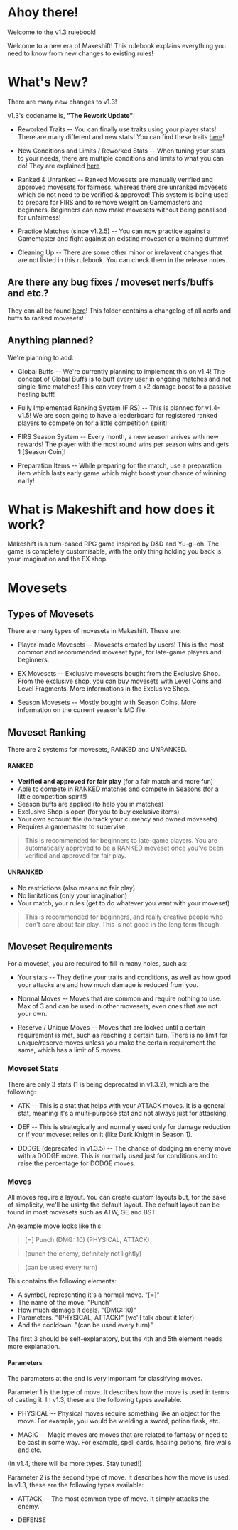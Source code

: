 # Ahoy there!
Welcome to the v1.3 rulebook!

Welcome to a new era of Makeshift! This rulebook explains everything you need to know from new changes to existing rules!

# What's New?
There are many new changes to v1.3!

v1.3's codename is, **"The Rework Update"**!

* Reworked Traits -- You can finally use traits using your player stats! There are many different and new stats! You can find these traits [here](https://github.com/MakeshiftProject/Makeshift/tree/main/makeshift/global_data/traits.txt)!

* New Conditions and Limits / Reworked Stats -- When tuning your stats to your needs, there are multiple conditions and limits to what you can do! They are explained [here](https://github.com/MakeshiftProject/Makeshift/tree/main/makeshift/global_data/conditions.txt)

* Ranked & Unranked -- Ranked Movesets are manually verified and approved movesets for fairness, whereas there are unranked movesets which do not need to be verified & approved! This system is being used to prepare for FIRS and to remove weight on Gamemasters and beginners. Beginners can now make movesets without being penalised for unfairness!

* Practice Matches (since v1.2.5) -- You can now practice against a Gamemaster and fight against an existing moveset or a training dummy!

* Cleaning Up -- There are some other minor or irrelavent changes that are not listed in this rulebook. You can check them in the release notes.

## Are there any bug fixes / moveset nerfs/buffs and etc.?

They can all be found [here](https://github.com/MakeshiftProject/Makeshift/tree/main/makeshift/moveset_log/)! This folder contains a changelog of all nerfs and buffs to ranked movesets!

## Anything planned?

We're planning to add:

* Global Buffs -- We're currently planning to implement this on v1.4! The concept of Global Buffs is to buff every user in ongoing matches and not single-time matches! This can vary from a x2 damage boost to a passive healing buff!

* Fully Implemented Ranking System (FIRS) -- This is planned for v1.4-v1.5! We are soon going to have a leaderboard for registered ranked players to compete on for a little competition spirit!

* FIRS Season System -- Every month, a new season arrives with new rewards! The player with the most round wins per season wins and gets 1 [Season Coin]!

* Preparation Items -- While preparing for the match, use a preparation item which lasts early game which might boost your chance of winning early!

# What is Makeshift and how does it work?
Makeshift is a turn-based RPG game inspired by D&D and Yu-gi-oh. The game is completely customisable, with the only thing holding you back is your imagination and the EX shop.

# Movesets

## Types of Movesets
There are many types of movesets in Makeshift. These are:

* Player-made Movesets -- Movesets created by users! This is the most common and recommended moveset type, for late-game players and beginners.

* EX Movesets -- Exclusive movesets bought from the Exclusive Shop. From the exclusive shop, you can buy movesets with Level Coins and Level Fragments. More informations in the Exclusive Shop.

* Season Movesets -- Mostly bought with Season Coins. More information on the current season's MD file.

## Moveset Ranking
There are 2 systems for movesets, RANKED and UNRANKED.

#### **RANKED**
- **Verified and approved for fair play** (for a fair match and more fun)
- Able to compete in RANKED matches and compete in Seasons (for a little competition spirit!)
- Season buffs are applied (to help you in matches)
- Exclusive Shop is open (for you to buy exclusive items)
- Your own account file (to track your currency and owned movesets)
- Requires a gamemaster to supervise
> This is recommended for beginners to late-game players. You are automatically approved to be a RANKED moveset once you've been verified and approved for fair play.

#### **UNRANKED**
- No restrictions (also means no fair play)
- No limitations (only your imagination)
- Your match, your rules (get to do whatever you want with your moveset)
> This is recommended for beginners, and really creative people who don't care about fair play. This is not good in the long term though.

## Moveset Requirements
For a moveset, you are required to fill in many holes, such as:

* Your stats -- They define your traits and conditions, as well as how good your attacks are and how much damage is reduced from you.

* Normal Moves -- Moves that are common and require nothing to use. Max of 3 and can be used in other movesets, even ones that are not your own.

* Reserve / Unique Moves -- Moves that are locked until a certain requirement is met, such as reaching a certain turn. There is no limit for unique/reserve moves unless you make the certain requirement the same, which has a limit of 5 moves.

### Moveset Stats
There are only 3 stats (1 is being deprecated in v1.3.2), which are the following:

* ATK -- This is a stat that helps with your ATTACK moves. It is a general stat, meaning it's a multi-purpose stat and not always just for attacking.

* DEF -- This is strategically and normally used only for damage reduction or if your moveset relies on it (like Dark Knight in Season 1).

* DODGE (deprecated in v1.3.5) -- The chance of dodging an enemy move with a DODGE move. This is normally used just for conditions and to raise the percentage for DODGE moves.

### Moves
All moves require a layout. You can create custom layouts but, for the sake of simplicity, we'll be usintg the default layout. The default layout can be found in most movesets such as ATW, GE and BST. 

An example move looks like this:

> [=] Punch (DMG: 10) (PHYSICAL, ATTACK)

> (punch the enemy, definitely not lightly)

> (can be used every turn)

This contains the following elements:

* A symbol, representing it's a normal move. "[=]"
* The name of the move. "Punch"
* How much damage it deals. "(DMG: 10)"
* Parameters. "(PHYSICAL, ATTACK)" (we'll talk about it later)
* And the cooldown. "(can be used every turn)"

The first 3 should be self-explanatory, but the 4th and 5th element needs more explanation.

#### **Parameters**
The parameters at the end is very important for classifying moves.

Parameter 1 is the type of move. It describes how the move is used in terms of casting it. In v1.3, these are the following types available.

* PHYSICAL -- Physical moves require something like an object for the move. For example, you would be wielding a sword, potion flask, etc.

* MAGIC -- Magic moves are moves that are related to fantasy or need to be cast in some way. For example, spell cards, healing potions, fire walls and etc.

(In v1.4, there will be more types. Stay tuned!)

Parameter 2 is the second type of move. It describes how the move is used. In v1.3, these are the following types available:

* ATTACK -- The most common type of move. It simply attacks the enemy.

* DEFENSE